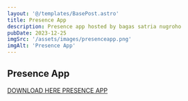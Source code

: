 ```yaml
---
layout: '@/templates/BasePost.astro'
title: Presence App
description: Presence app hosted by bagas satria nugroho
pubDate: 2023-12-25
imgSrc: '/assets/images/presenceapp.png'
imgAlt: 'Presence App'
---
```


## Presence App

[DOWNLOAD HERE PRESENCE APP](/app/app-release.apk "Presence APP by Bagas Satria Nugroho")

